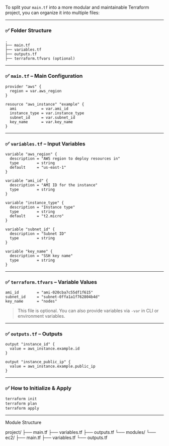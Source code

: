To split your `main.tf` into a more modular and maintainable Terraform project, you can organize it into multiple files:

---

### ✅ Folder Structure

```
.
├── main.tf
├── variables.tf
├── outputs.tf
├── terraform.tfvars (optional)
```

---

### ✅ `main.tf` – Main Configuration

```hcl
provider "aws" {
  region = var.aws_region
}

resource "aws_instance" "example" {
  ami           = var.ami_id
  instance_type = var.instance_type
  subnet_id     = var.subnet_id
  key_name      = var.key_name
}
```

---

### ✅ `variables.tf` – Input Variables

```hcl
variable "aws_region" {
  description = "AWS region to deploy resources in"
  type        = string
  default     = "us-east-1"
}

variable "ami_id" {
  description = "AMI ID for the instance"
  type        = string
}

variable "instance_type" {
  description = "Instance type"
  type        = string
  default     = "t2.micro"
}

variable "subnet_id" {
  description = "Subnet ID"
  type        = string
}

variable "key_name" {
  description = "SSH key name"
  type        = string
}
```

---

### ✅ `terraform.tfvars` – Variable Values

```hcl
ami_id        = "ami-020cba7c55df1f615"
subnet_id     = "subnet-0ffa1a1f762804b4d"
key_name      = "nodes"
```

> This file is optional. You can also provide variables via `-var` in CLI or environment variables.

---

### ✅ `outputs.tf` – Outputs

```hcl
output "instance_id" {
  value = aws_instance.example.id
}

output "instance_public_ip" {
  value = aws_instance.example.public_ip
}
```

---

### ✅ How to Initialize & Apply

```bash
terraform init
terraform plan
terraform apply
```

---

Module Structure

project/
├── main.tf
├── variables.tf
├── outputs.tf
└── modules/
    └── ec2/
        ├── main.tf
        ├── variables.tf
        └── outputs.tf
